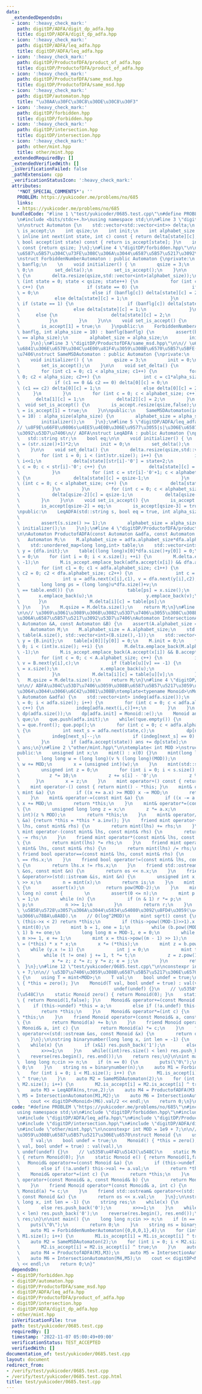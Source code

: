 ```yaml
---
data:
  _extendedDependsOn:
  - icon: ':heavy_check_mark:'
    path: digitDP/ADFA/digit_dp_adfa.hpp
    title: digitDP/ADFA/digit_dp_adfa.hpp
  - icon: ':heavy_check_mark:'
    path: digitDP/ADFA/leq_adfa.hpp
    title: digitDP/ADFA/leq_adfa.hpp
  - icon: ':heavy_check_mark:'
    path: digitDP/ProductofDFA/product_of_adfa.hpp
    title: digitDP/ProductofDFA/product_of_adfa.hpp
  - icon: ':heavy_check_mark:'
    path: digitDP/ProductofDFA/same_msd.hpp
    title: digitDP/ProductofDFA/same_msd.hpp
  - icon: ':heavy_check_mark:'
    path: digitDP/automaton.hpp
    title: "\u30AA\u30FC\u30C8\u30DE\u30C8\u30F3"
  - icon: ':heavy_check_mark:'
    path: digitDP/forbidden.hpp
    title: digitDP/forbidden.hpp
  - icon: ':heavy_check_mark:'
    path: digitDP/intersection.hpp
    title: digitDP/intersection.hpp
  - icon: ':heavy_check_mark:'
    path: other/mint.hpp
    title: other/mint.hpp
  _extendedRequiredBy: []
  _extendedVerifiedWith: []
  _isVerificationFailed: false
  _pathExtension: cpp
  _verificationStatusIcon: ':heavy_check_mark:'
  attributes:
    '*NOT_SPECIAL_COMMENTS*': ''
    PROBLEM: https://yukicoder.me/problems/no/685
    links:
    - https://yukicoder.me/problems/no/685
  bundledCode: "#line 1 \"test/yukicoder/0685.test.cpp\"\n#define PROBLEM \"https://yukicoder.me/problems/no/685\"\
    \n#include <bits/stdc++.h>\nusing namespace std;\n\n#line 3 \"digitDP/automaton.hpp\"\
    \n\nstruct Automaton {\n    std::vector<std::vector<int>> delta;\n    std::vector<bool>\
    \ is_accept;\n    int qsize;\n    int init;\n    int alphabet_size = 10;\n   \
    \ inline int next(int state, int c) const { return delta[state][c]; }\n    inline\
    \ bool accept(int state) const { return is_accept[state]; }\n    inline int size()\
    \ const {return qsize; }\n};\n#line 4 \"digitDP/forbidden.hpp\"\n\n// \u3042\u308B\
    \u6587\u5B57\u304C\u73FE\u308C\u306A\u3044\u6587\u5B57\u5217\u3092\u53D7\u7406\
    \nstruct ForbiddenNumberAutomaton : public Automaton {\nprivate:\n    std::vector<bool>\
    \ banflg;\n    \n    void initializer() { \n        qsize = 3;\n        init =\
    \ 0;\n        set_delta();\n        set_is_accept();\n    }\n\n    void set_delta()\
    \ {\n        delta.resize(qsize,std::vector<int>(alphabet_size));\n        for\
    \ (int state = 0; state < qsize; state++) {\n            for (int c = 0; c < alphabet_size;\
    \ c++) {\n                if (state == 0) {\n                    if (c == 0) delta[state][c]\
    \ = 0;\n                    else if (banflg[c]) delta[state][c] = 2;\n       \
    \             else delta[state][c] = 1;\n                }\n                else\
    \ if (state == 1) {\n                    if (banflg[c]) delta[state][c] = 2;\n\
    \                    else delta[state][c] = 1;\n                }\n          \
    \      else {\n                    delta[state][c] = 2;\n                }\n \
    \           }\n        }\n    }\n\n    void set_is_accept() {\n        is_accept.resize(qsize,false);\n\
    \        is_accept[1] = true;\n    }\npublic:\n    ForbiddenNumberAutomaton(std::vector<bool>\
    \ banflg, int alpha_size = 10) : banflg(banflg) {\n        assert(banflg.size()\
    \ == alpha_size);\n        alphabet_size = alpha_size;\n        initializer();\n\
    \    }\n};\n#line 3 \"digitDP/ProductofDFA/same_msd.hpp\"\n\n// \u6700\u4E0A\u4F4D\
    \u6841\u306E\u6570\u304C\u4E00\u81F4\u3059\u308B\u6570\u5B57\u5BFE(x,y)\u3092\u53D7\
    \u7406\nstruct SameMSDAutomaton : public Automaton {\nprivate:\n    int alpha_size;\n\
    \    void initializer() { \n        qsize = 3;\n        init = 0;\n        set_delta();\n\
    \        set_is_accept();\n    }\n\n    void set_delta() {\n        delta.resize(qsize,std::vector<int>(alphabet_size));\n\
    \        for (int c1 = 0; c1 < alpha_size; c1++) {\n            for (int c2 =\
    \ 0; c2 < alpha_size; c2++) {\n                int c = c1*alpha_size+c2;\n   \
    \             if (c1 == 0 && c2 == 0) delta[0][c] = 0;\n                else if\
    \ (c1 == c2) delta[0][c] = 1;\n                else delta[0][c] = 2;\n       \
    \     }\n        }\n        for (int c = 0; c < alphabet_size; c++) {\n      \
    \      delta[1][c] = 1;\n            delta[2][c] = 2;\n        }\n    }\n\n  \
    \  void set_is_accept() {\n        is_accept.resize(qsize,false);\n        is_accept[0]\
    \ = is_accept[1] = true;\n    }\n\npublic:\n    SameMSDAutomaton(int alpha_size\
    \ = 10) : alpha_size(alpha_size) {\n        alphabet_size = alpha_size*alpha_size;\n\
    \        initializer();\n    }\n};\n#line 5 \"digitDP/ADFA/leq_adfa.hpp\"\n\n\
    // \u8F9E\u66F8\u9806s\u4EE5\u4E0B\u306E\u9577\u3055|s|\u306E\u6587\u5B57\u5217\
    \u3092\u53D7\u7406\n// ADFA\nstruct LeqADFA : public Automaton {\nprivate:\n \
    \   std::string str;\n    bool eq;\n\n    void initializer() { \n        qsize\
    \ = (str.size()+1)*2;\n        init = 0;\n        set_delta();\n        set_is_accept();\n\
    \    }\n\n    void set_delta() {\n        delta.resize(qsize,std::vector<int>(alphabet_size,0));\n\
    \        for (int i = 0; i < (int)str.size(); i++) {\n            int state =\
    \ i<<1;\n            delta[state][str[i]-'0'] = state+2;\n            for (int\
    \ c = 0; c < str[i]-'0'; c++) {\n                delta[state][c] = state+1;\n\
    \            }\n            for (int c = str[i]-'0'+1; c < alphabet_size; c++)\
    \ {\n                delta[state][c] = qsize-1;\n            }\n            for\
    \ (int c = 0; c < alphabet_size; c++) {\n                delta[state+1][c] = state+3;\n\
    \            }\n        }\n        for (int c = 0; c < alphabet_size; c++) {\n\
    \            delta[qsize-2][c] = qsize-1;\n            delta[qsize-1][c] = qsize-1;\n\
    \        }\n    }\n\n    void set_is_accept() {\n        is_accept.resize(qsize,false);\n\
    \        is_accept[qsize-2] = eq;\n        is_accept[qsize-3] = true;\n    }\n\
    \npublic:\n    LeqADFA(std::string s, bool eq = true, int alpha_size = 10) : str(s),\n\
    \                                                                  eq(eq) {\n\
    \        assert(s.size() >= 1);\n        alphabet_size = alpha_size;\n       \
    \ initializer();\n    }\n};\n#line 4 \"digitDP/ProductofDFA/product_of_adfa.hpp\"\
    \n\nAutomaton ProductofADFA(const Automaton &adfa, const Automaton &dfa) {\n \
    \   Automaton M;\n    M.alphabet_size = adfa.alphabet_size*dfa.alphabet_size;\n\
    \    std::unordered_map<long long,int> table;\n    std::vector<int> x = {adfa.init},\
    \ y = {dfa.init};\n    table[(long long)x[0]*dfa.size()+y[0]] = 0;\n    M.init\
    \ = 0;\n    for (int i = 0; i < x.size(); ++i) {\n        M.delta.emplace_back(M.alphabet_size,\
    \ -1);\n        M.is_accept.emplace_back(adfa.accept(x[i]) && dfa.accept(y[i]));\n\
    \        for (int c1 = 0; c1 < adfa.alphabet_size; c1++) {\n            for (int\
    \ c2 = 0; c2 < dfa.alphabet_size; c2++) {\n                int c = c1*dfa.alphabet_size+c2;\n\
    \                int u = adfa.next(x[i],c1), v = dfa.next(y[i],c2);\n        \
    \        long long ps = (long long)u*dfa.size()+v;\n                if (table.find(ps)\
    \ == table.end()) {\n                    table[ps] = x.size();\n             \
    \       x.emplace_back(u);\n                    y.emplace_back(v);\n         \
    \       }\n                M.delta[i][c] = table[ps];\n            }\n       \
    \ }\n    }\n    M.qsize = M.delta.size();\n    return M;\n}\n#line 3 \"digitDP/intersection.hpp\"\
    \n\n// \u3069\u3061\u3089\u306B\u3082\u53D7\u7406\u3055\u308C\u308B\u3088\u3046\
    \u306A\u6587\u5B57\u5217\u3092\u53D7\u7406\nAutomaton IntersectionAutomaton(const\
    \ Automaton &A, const Automaton &B) {\n    assert(A.alphabet_size == B.alphabet_size);\n\
    \    Automaton M;\n    M.alphabet_size = A.alphabet_size;\n    std::vector<std::vector<int>>\
    \ table(A.size(), std::vector<int>(B.size(),-1));\n    std::vector<int> x = {A.init},\
    \ y = {B.init};\n    table[x[0]][y[0]] = 0;\n    M.init = 0;\n    for (int i =\
    \ 0; i < (int)x.size(); ++i) {\n        M.delta.emplace_back(M.alphabet_size,\
    \ -1);\n        M.is_accept.emplace_back(A.accept(x[i]) && B.accept(y[i]));\n\
    \        for (int c = 0; c < A.alphabet_size; c++) {\n            int u = A.next(x[i],c),\
    \ v = B.next(y[i],c);\n            if (table[u][v] == -1) {\n                table[u][v]\
    \ = x.size();\n                x.emplace_back(u);\n                y.emplace_back(v);\n\
    \            }\n            M.delta[i][c] = table[u][v];\n        }\n    }\n \
    \   M.qsize = M.delta.size();\n    return M;\n}\n#line 4 \"digitDP/ADFA/digit_dp_adfa.hpp\"\
    \n\n// ADFA\u304C\u53D7\u7406\u3059\u308B\u6587\u5B57\u5217\u3059\u3079\u3066\u306B\
    \u3064\u3044\u3066\u6C42\u3081\u308B\ntemplate<typename Monoid>\nMonoid digitDP(const\
    \ Automaton &adfa) {\n    std::vector<int> indeg(adfa.size());\n    for (int i\
    \ = 0; i < adfa.size(); i++) {\n        for (int c = 0; c < adfa.alphabet_size;\
    \ c++) {\n            indeg[adfa.next(i,c)]++;\n        }\n    }\n    std::vector<Monoid>\
    \ dp(adfa.size());\n    dp[adfa.init] = Monoid::e();\n    Monoid ans;\n    std::queue<int>\
    \ que;\n    que.push(adfa.init);\n    while(!que.empty()) {\n        int state\
    \ = que.front(); que.pop();\n        for (int c = 0; c < adfa.alphabet_size; c++)\
    \ {\n            int next_s = adfa.next(state,c);\n            dp[next_s] += dp[state]*c;\n\
    \            indeg[next_s]--;\n            if (indeg[next_s] == 0) que.push(next_s);\n\
    \        }\n        if (adfa.accept(state)) ans += dp[state];\n    }\n    return\
    \ ans;\n}\n#line 2 \"other/mint.hpp\"\n\ntemplate< int MOD >\nstruct mint {\n\
    public:\n    unsigned int x;\n    mint() : x(0) {}\n    mint(long long v) {\n\
    \        long long w = (long long)(v % (long long)(MOD));\n        if (w < 0)\
    \ w += MOD;\n        x = (unsigned int)(w);\n    }\n    mint(std::string &s) {\n\
    \        unsigned int z = 0;\n        for (int i = 0; i < s.size(); i++) {\n \
    \           z *= 10;\n            z += s[i] - '0';\n            z %= MOD;\n  \
    \      }\n        x = z;\n    }\n    mint operator+() const { return *this; }\n\
    \    mint operator-() const { return mint() - *this; }\n    mint& operator+=(const\
    \ mint &a) {\n        if ((x += a.x) >= MOD) x -= MOD;\n        return *this;\n\
    \    }\n    mint& operator-=(const mint &a) {\n        if ((x -= a.x) >= MOD)\
    \ x += MOD;\n        return *this;\n    }\n    mint& operator*=(const mint &a)\
    \ {\n        unsigned long long z = x;\n        z *= a.x;\n        x = (unsigned\
    \ int)(z % MOD);\n        return *this;\n    }\n    mint& operator/=(const mint\
    \ &a) {return *this = *this * a.inv(); }\n    friend mint operator+(const mint&\
    \ lhs, const mint& rhs) {\n        return mint(lhs) += rhs;\n    }\n    friend\
    \ mint operator-(const mint& lhs, const mint& rhs) {\n        return mint(lhs)\
    \ -= rhs;\n    }\n    friend mint operator*(const mint& lhs, const mint& rhs)\
    \ {\n        return mint(lhs) *= rhs;\n    }\n    friend mint operator/(const\
    \ mint& lhs, const mint& rhs) {\n        return mint(lhs) /= rhs;\n    }\n   \
    \ friend bool operator==(const mint& lhs, const mint& rhs) {\n        return lhs.x\
    \ == rhs.x;\n    }\n    friend bool operator!=(const mint& lhs, const mint& rhs)\
    \ {\n        return lhs.x != rhs.x;\n    }\n    friend std::ostream& operator<<(std::ostream\
    \ &os, const mint &n) {\n        return os << n.x;\n    }\n    friend std::istream\
    \ &operator>>(std::istream &is, mint &n) {\n        unsigned int x;\n        is\
    \ >> x;\n        n = mint(x);\n        return is;\n    }\n    mint inv() const\
    \ {\n        assert(x);\n        return pow(MOD-2);\n    }\n    mint pow(long\
    \ long n) const {        \n        assert(0 <= n);\n        mint p = *this, r\
    \ = 1;\n        while (n) {\n            if (n & 1) r *= p;\n            p *=\
    \ p;\n            n >>= 1;\n        }\n        return r;\n    }\n    \n    //\
    \ \u5B58\u5728\u3057\u306A\u3044\u5834\u54080\u3092\u8FD4\u3059(\u4E8C\u4E57\u3057\
    \u3066\u78BA\u8A8D).\n    // O(log^2MOD)\n    mint sqrt() const {\n        if\
    \ (this->x < 2) return *this;\n        if (this->pow((MOD-1)>>1).x != 1) return\
    \ mint(0);\n        mint b = 1, one = 1;\n        while (b.pow((MOD-1) >> 1) ==\
    \ 1) b += one;\n        long long m = MOD-1, e = 0;\n        while (m % 2 == 0)\
    \ m >>= 1, e += 1;\n        mint x = this->pow((m - 1) >> 1);\n        mint y\
    \ = (*this) * x * x;\n        x *= (*this);\n        mint z = b.pow(m);\n    \
    \    while (y.x != 1) {\n            int j = 0;\n            mint t = y;\n   \
    \         while (t != one) j += 1, t *= t;\n            z = z.pow(1LL << (e-j-1));\n\
    \            x *= z; z *= z; y *= z; e = j;\n        }\n        return x;\n  \
    \  }\n};\n#line 12 \"test/yukicoder/0685.test.cpp\"\n\nconstexpr int MOD = 1e9\
    \ + 7;\n\n// \u53D7\u7406\u3059\u308B\u6587\u5B57\u5217\u306E\u6570\nstruct Monoid\
    \ {\n    using T = mint<MOD>;\n    T val;\n    bool undef = true;\n    Monoid()\
    \ { *this = zero(); }\n    Monoid(T val, bool undef = true) : val(val),\n    \
    \                                   undef(undef) {}\n    // \u5358\u4F4D\u5143\
    (\u548C)\n    static Monoid zero() { return Monoid(0); }\n    static Monoid e()\
    \ { return Monoid(1,false); }\n    Monoid& operator+=(const Monoid &a) {\n   \
    \     if (this->undef) *this = a;\n        else if (!a.undef) this->val += a.val;\n\
    \        return *this;\n    }\n    Monoid& operator*=(int c) {\n        return\
    \ *this;\n    }\n    friend Monoid operator+(const Monoid& a, const Monoid& b)\
    \ {\n        return Monoid(a) += b;\n    }\n    friend Monoid operator*(const\
    \ Monoid& a, int c) {\n        return Monoid(a) *= c;\n    }\n    friend std::ostream&\
    \ operator<<(std::ostream &os, const Monoid &x) {\n        return os << x.val;\n\
    \    }\n};\n\nstring binarynumber(long long x, int len = -1) {\n    string res;\n\
    \    while(x) {\n        if (x&1) res.push_back('1');\n        else res.push_back('0');\n\
    \        x>>=1;\n    }\n    while((int)res.size() < len) res.push_back('0');\n\
    \    reverse(res.begin(), res.end());\n    return res;\n}\n\nint main() {\n  \
    \  long long n;cin >> n;\n    if (n == 0) {\n        puts(\"0\");\n        return\
    \ 0;\n    }\n    string ns = binarynumber(n);\n    auto M1 = ForbiddenNumberAutomaton({0,0,0,1},4);\n\
    \    for (int i = 0; i < M1.size(); i++) {\n        M1.is_accept[i] = M1.is_accept[i]\
    \ ^ true;\n    }\n    auto M2 = SameMSDAutomaton(2);\n    for (int i = 0; i <\
    \ M2.size(); i++) {\n        M2.is_accept[i] = M2.is_accept[i] ^ true;\n    }\n\
    \    auto M3 = LeqADFA(ns,true,2);\n    auto M4 = ProductofADFA(M3,M3);\n    auto\
    \ M5 = IntersectionAutomaton(M1,M2);\n    auto M6 = IntersectionAutomaton(M4,M5);\n\
    \    cout << digitDP<Monoid>(M6).val/2 << endl;\n    return 0;\n}\n"
  code: "#define PROBLEM \"https://yukicoder.me/problems/no/685\"\n#include <bits/stdc++.h>\n\
    using namespace std;\n\n#include \"digitDP/forbidden.hpp\"\n#include \"digitDP/ProductofDFA/same_msd.hpp\"\
    \n#include \"digitDP/ADFA/leq_adfa.hpp\"\n#include \"digitDP/ProductofDFA/product_of_adfa.hpp\"\
    \n#include \"digitDP/intersection.hpp\"\n#include \"digitDP/ADFA/digit_dp_adfa.hpp\"\
    \n#include \"other/mint.hpp\"\n\nconstexpr int MOD = 1e9 + 7;\n\n// \u53D7\u7406\
    \u3059\u308B\u6587\u5B57\u5217\u306E\u6570\nstruct Monoid {\n    using T = mint<MOD>;\n\
    \    T val;\n    bool undef = true;\n    Monoid() { *this = zero(); }\n    Monoid(T\
    \ val, bool undef = true) : val(val),\n                                      \
    \ undef(undef) {}\n    // \u5358\u4F4D\u5143(\u548C)\n    static Monoid zero()\
    \ { return Monoid(0); }\n    static Monoid e() { return Monoid(1,false); }\n \
    \   Monoid& operator+=(const Monoid &a) {\n        if (this->undef) *this = a;\n\
    \        else if (!a.undef) this->val += a.val;\n        return *this;\n    }\n\
    \    Monoid& operator*=(int c) {\n        return *this;\n    }\n    friend Monoid\
    \ operator+(const Monoid& a, const Monoid& b) {\n        return Monoid(a) += b;\n\
    \    }\n    friend Monoid operator*(const Monoid& a, int c) {\n        return\
    \ Monoid(a) *= c;\n    }\n    friend std::ostream& operator<<(std::ostream &os,\
    \ const Monoid &x) {\n        return os << x.val;\n    }\n};\n\nstring binarynumber(long\
    \ long x, int len = -1) {\n    string res;\n    while(x) {\n        if (x&1) res.push_back('1');\n\
    \        else res.push_back('0');\n        x>>=1;\n    }\n    while((int)res.size()\
    \ < len) res.push_back('0');\n    reverse(res.begin(), res.end());\n    return\
    \ res;\n}\n\nint main() {\n    long long n;cin >> n;\n    if (n == 0) {\n    \
    \    puts(\"0\");\n        return 0;\n    }\n    string ns = binarynumber(n);\n\
    \    auto M1 = ForbiddenNumberAutomaton({0,0,0,1},4);\n    for (int i = 0; i <\
    \ M1.size(); i++) {\n        M1.is_accept[i] = M1.is_accept[i] ^ true;\n    }\n\
    \    auto M2 = SameMSDAutomaton(2);\n    for (int i = 0; i < M2.size(); i++) {\n\
    \        M2.is_accept[i] = M2.is_accept[i] ^ true;\n    }\n    auto M3 = LeqADFA(ns,true,2);\n\
    \    auto M4 = ProductofADFA(M3,M3);\n    auto M5 = IntersectionAutomaton(M1,M2);\n\
    \    auto M6 = IntersectionAutomaton(M4,M5);\n    cout << digitDP<Monoid>(M6).val/2\
    \ << endl;\n    return 0;\n}"
  dependsOn:
  - digitDP/forbidden.hpp
  - digitDP/automaton.hpp
  - digitDP/ProductofDFA/same_msd.hpp
  - digitDP/ADFA/leq_adfa.hpp
  - digitDP/ProductofDFA/product_of_adfa.hpp
  - digitDP/intersection.hpp
  - digitDP/ADFA/digit_dp_adfa.hpp
  - other/mint.hpp
  isVerificationFile: true
  path: test/yukicoder/0685.test.cpp
  requiredBy: []
  timestamp: '2022-11-07 05:00:49+09:00'
  verificationStatus: TEST_ACCEPTED
  verifiedWith: []
documentation_of: test/yukicoder/0685.test.cpp
layout: document
redirect_from:
- /verify/test/yukicoder/0685.test.cpp
- /verify/test/yukicoder/0685.test.cpp.html
title: test/yukicoder/0685.test.cpp
---
```

